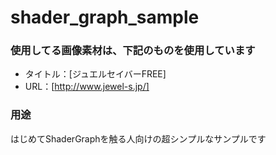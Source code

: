 # shader_graph_sample
### 使用してる画像素材は、下記のものを使用しています

- タイトル：[ジュエルセイバーFREE]
- URL：[http://www.jewel-s.jp/]

### 用途
はじめてShaderGraphを触る人向けの超シンプルなサンプルです
